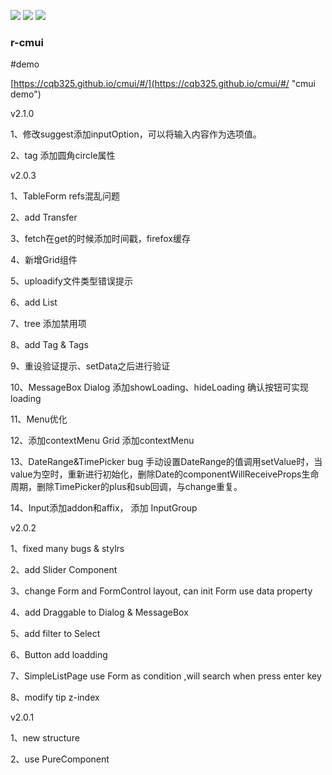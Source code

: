 ![](https://img.shields.io/badge/r--cmui-2.1.0-blue.svg) ![](https://img.shields.io/badge/licence-MIT%20License-blue.svg) ![](https://img.shields.io/badge/build-passing-brightgreen.svg)
### r-cmui

#demo

[https://cqb325.github.io/cmui/#/](https://cqb325.github.io/cmui/#/ "cmui demo")

v2.1.0

1、修改suggest添加inputOption，可以将输入内容作为选项值。

2、tag 添加圆角circle属性

v2.0.3

1、TableForm refs混乱问题

2、add Transfer

3、fetch在get的时候添加时间戳，firefox缓存

4、新增Grid组件

5、uploadify文件类型错误提示

6、add List

7、tree 添加禁用项

8、add Tag & Tags 

9、重设验证提示、setData之后进行验证

10、MessageBox Dialog 添加showLoading、hideLoading 确认按钮可实现loading

11、Menu优化

12、添加contextMenu  Grid 添加contextMenu

13、DateRange&TimePicker bug  手动设置DateRange的值调用setValue时，当value为空时，重新进行初始化，删除Date的componentWillReceiveProps生命周期，删除TimePicker的plus和sub回调，与change重复。

14、Input添加addon和affix， 添加 InputGroup

v2.0.2

1、fixed many bugs & stylrs

2、add Slider Component

3、change Form and FormControl layout, can init Form use data property

4、add Draggable to Dialog & MessageBox

5、add filter to Select

6、Button add loadding

7、SimpleListPage use Form as condition ,will search when press enter key

8、modify tip z-index

v2.0.1

1、new structure

2、use PureComponent
